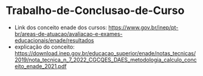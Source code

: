 # Trabalho-de-Conclusao-de-Curso
* Link dos conceito enade dos cursos: https://www.gov.br/inep/pt-br/areas-de-atuacao/avaliacao-e-exames-educacionais/enade/resultados
* explicação do conceito: https://download.inep.gov.br/educacao_superior/enade/notas_tecnicas/2019/nota_tecnica_n_7_2022_CGCQES_DAES_metodologia_calculo_conceito_enade_2021.pdf
